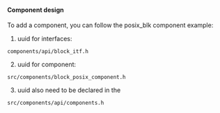#### Component design

To add a component, you can follow the posix_blk component example:

1. uuid for interfaces:
  ````
  components/api/block_itf.h
  ````

2. uuid for component:
  ```
  src/components/block_posix_component.h
  ```

3. uuid also need to be declared in the 
  ```
  src/components/api/components.h
  ```
